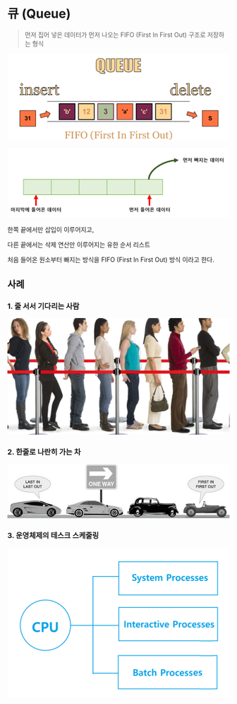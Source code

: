 # 큐 (Queue)

> 먼저 집어 넣은 데이터가 먼저 나오는 FIFO (First In First Out) 구조로 저장하는 형식

![img](md-images/img.png)

![큐](md-images/61307642-a7920180-a829-11e9-915d-e74543937321.PNG)

한쪽 끝에서만 삽입이 이루어지고,

다른 끝에서는 삭제 연산만 이루어지는 유한 순서 리스트



처음 들어온 원소부터 빠지는 방식을 FIFO (First In First Out) 방식 이라고 한다.



## 사례

### 1. 줄 서서 기다리는 사람

![img](md-images/img-16465531894783.jpg)



### 2. 한줄로 나란히 가는 차

![img](md-images/img-16465532050545.jpg)



### 3. 운영체제의 테스크 스케줄링

![img](md-images/img-16465532173437.png)